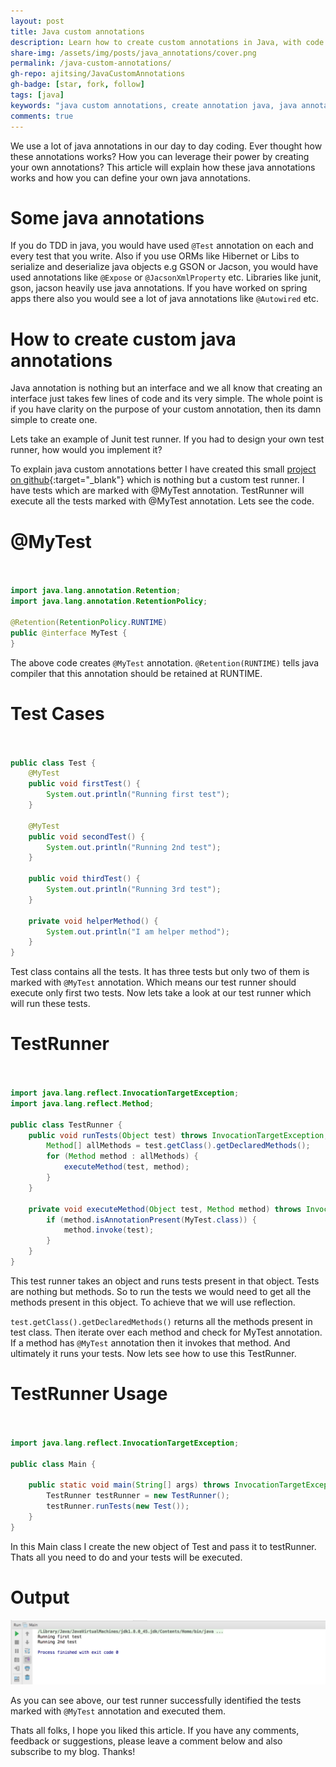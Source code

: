 ```yaml
---
layout: post
title: Java custom annotations
description: Learn how to create custom annotations in Java, with code examples and practical use cases for advanced Java development.
share-img: /assets/img/posts/java_annotations/cover.png
permalink: /java-custom-annotations/
gh-repo: ajitsing/JavaCustomAnnotations
gh-badge: [star, fork, follow]
tags: [java]
keywords: "java custom annotations, create annotation java, java annotation tutorial, java reflection, java test runner, java @interface, java code examples, java advanced, java programming, java annotations explained"
comments: true
---
```


We use a lot of java annotations in our day to day coding. Ever thought how these annotations works? How you can leverage their power by creating your own annotations? This article will explain how these java annotations works and how you can define your own java annotations.

# Some java annotations

If you do TDD in java, you would have used ```@Test``` annotation on each and every test that you write. Also if you use ORMs like Hibernet or Libs to serialize and deserialize java objects e.g GSON or Jacson, you would have used annotations like ```@Expose``` or ```@JacsonXmlProperty``` etc. Libraries like junit, gson, jacson heavily use java annotations. If you have worked on spring apps there also you would see a lot of java annotations like ```@Autowired``` etc.

# How to create custom java annotations

Java annotation is nothing but an interface and we all know that creating an interface just takes few lines of code and its very simple. The whole point is if you have clarity on the purpose of your custom annotation, then its damn simple to create one.

Lets take an example of Junit test runner. If you had to design your own test runner, how would you implement it?

To explain java custom annotations better I have created this small [project on github](https://github.com/ajitsing/JavaCustomAnnotations){:target="_blank"} which is nothing but a custom test runner. I have tests which are marked with @MyTest annotation. TestRunner will execute all the tests marked with @MyTest annotation. Lets see the code.

# @MyTest<br><br>

```java
import java.lang.annotation.Retention;
import java.lang.annotation.RetentionPolicy;

@Retention(RetentionPolicy.RUNTIME)
public @interface MyTest {
}
```

The above code creates ```@MyTest``` annotation. ```@Retention(RUNTIME)``` tells java compiler that this annotation should be retained at RUNTIME.

# Test Cases<br><br>

```java
public class Test {
    @MyTest
    public void firstTest() {
        System.out.println("Running first test");
    }

    @MyTest
    public void secondTest() {
        System.out.println("Running 2nd test");
    }

    public void thirdTest() {
        System.out.println("Running 3rd test");
    }

    private void helperMethod() {
        System.out.println("I am helper method");
    }
}
```

Test class contains all the tests. It has three tests but only two of them is marked with ```@MyTest``` annotation. Which means our test runner should execute only first two tests. Now lets take a look at our test runner which will run these tests.

# TestRunner<br><br>

```java
import java.lang.reflect.InvocationTargetException;
import java.lang.reflect.Method;

public class TestRunner {
    public void runTests(Object test) throws InvocationTargetException, IllegalAccessException {
        Method[] allMethods = test.getClass().getDeclaredMethods();
        for (Method method : allMethods) {
            executeMethod(test, method);
        }
    }

    private void executeMethod(Object test, Method method) throws InvocationTargetException, IllegalAccessException {
        if (method.isAnnotationPresent(MyTest.class)) {
            method.invoke(test);
        }
    }
}
```

This test runner takes an object and runs tests present in that object. Tests are nothing but methods. So to run the tests we would need to get all the methods present in this object. To achieve that we will use reflection.

```test.getClass().getDeclaredMethods()``` returns all the methods present in test class. Then iterate over each method and check for MyTest annotation. If a method has ```@MyTest``` annotation then it invokes that method. And ultimately it runs your tests. Now lets see how to use this TestRunner.

# TestRunner Usage<br><br>

```java
import java.lang.reflect.InvocationTargetException;

public class Main {

    public static void main(String[] args) throws InvocationTargetException, IllegalAccessException {
        TestRunner testRunner = new TestRunner();
        testRunner.runTests(new Test());
    }
}
```

In this Main class I create the new object of Test and pass it to testRunner. Thats all you need to do and your tests will be executed.

# Output

![Crepe](/assets/img/posts/java_annotations/test_runner.png)

As you can see above, our test runner successfully identified the tests marked with ```@MyTest``` annotation and executed them.

Thats all folks, I hope you liked this article. If you have any comments, feedback or suggestions, please leave a comment below and also subscribe to my blog. Thanks!
